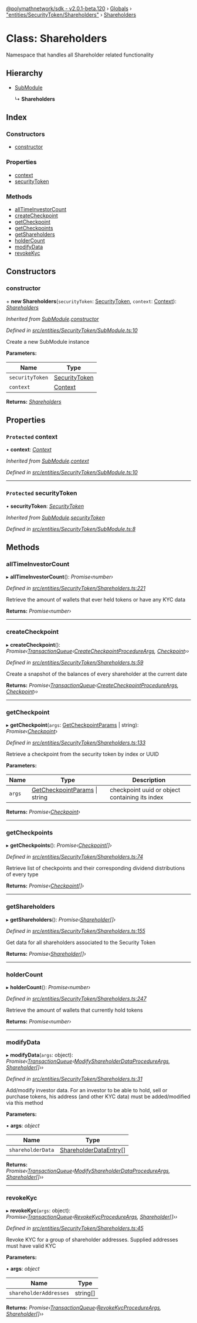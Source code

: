 [@polymathnetwork/sdk - v2.0.1-beta.120](../README.md) › [Globals](../globals.md) › ["entities/SecurityToken/Shareholders"](../modules/_entities_securitytoken_shareholders_.md) › [Shareholders](_entities_securitytoken_shareholders_.shareholders.md)

# Class: Shareholders

Namespace that handles all Shareholder related functionality

## Hierarchy

- [SubModule](_entities_securitytoken_submodule_.submodule.md)

  ↳ **Shareholders**

## Index

### Constructors

- [constructor](_entities_securitytoken_shareholders_.shareholders.md#constructor)

### Properties

- [context](_entities_securitytoken_shareholders_.shareholders.md#protected-context)
- [securityToken](_entities_securitytoken_shareholders_.shareholders.md#protected-securitytoken)

### Methods

- [allTimeInvestorCount](_entities_securitytoken_shareholders_.shareholders.md#alltimeinvestorcount)
- [createCheckpoint](_entities_securitytoken_shareholders_.shareholders.md#createcheckpoint)
- [getCheckpoint](_entities_securitytoken_shareholders_.shareholders.md#getcheckpoint)
- [getCheckpoints](_entities_securitytoken_shareholders_.shareholders.md#getcheckpoints)
- [getShareholders](_entities_securitytoken_shareholders_.shareholders.md#getshareholders)
- [holderCount](_entities_securitytoken_shareholders_.shareholders.md#holdercount)
- [modifyData](_entities_securitytoken_shareholders_.shareholders.md#modifydata)
- [revokeKyc](_entities_securitytoken_shareholders_.shareholders.md#revokekyc)

## Constructors

### constructor

\+ **new Shareholders**(`securityToken`: [SecurityToken](_entities_securitytoken_securitytoken_.securitytoken.md), `context`: [Context](_context_.context.md)): _[Shareholders](_entities_securitytoken_shareholders_.shareholders.md)_

_Inherited from [SubModule](_entities_securitytoken_submodule_.submodule.md).[constructor](_entities_securitytoken_submodule_.submodule.md#constructor)_

_Defined in [src/entities/SecurityToken/SubModule.ts:10](https://github.com/PolymathNetwork/polymath-sdk/blob/1da5bc5/src/entities/SecurityToken/SubModule.ts#L10)_

Create a new SubModule instance

**Parameters:**

| Name            | Type                                                                     |
| --------------- | ------------------------------------------------------------------------ |
| `securityToken` | [SecurityToken](_entities_securitytoken_securitytoken_.securitytoken.md) |
| `context`       | [Context](_context_.context.md)                                          |

**Returns:** _[Shareholders](_entities_securitytoken_shareholders_.shareholders.md)_

## Properties

### `Protected` context

• **context**: _[Context](_context_.context.md)_

_Inherited from [SubModule](_entities_securitytoken_submodule_.submodule.md).[context](_entities_securitytoken_submodule_.submodule.md#protected-context)_

_Defined in [src/entities/SecurityToken/SubModule.ts:10](https://github.com/PolymathNetwork/polymath-sdk/blob/1da5bc5/src/entities/SecurityToken/SubModule.ts#L10)_

---

### `Protected` securityToken

• **securityToken**: _[SecurityToken](_entities_securitytoken_securitytoken_.securitytoken.md)_

_Inherited from [SubModule](_entities_securitytoken_submodule_.submodule.md).[securityToken](_entities_securitytoken_submodule_.submodule.md#protected-securitytoken)_

_Defined in [src/entities/SecurityToken/SubModule.ts:8](https://github.com/PolymathNetwork/polymath-sdk/blob/1da5bc5/src/entities/SecurityToken/SubModule.ts#L8)_

## Methods

### allTimeInvestorCount

▸ **allTimeInvestorCount**(): _Promise‹number›_

_Defined in [src/entities/SecurityToken/Shareholders.ts:221](https://github.com/PolymathNetwork/polymath-sdk/blob/1da5bc5/src/entities/SecurityToken/Shareholders.ts#L221)_

Retrieve the amount of wallets that ever held tokens or have any KYC data

**Returns:** _Promise‹number›_

---

### createCheckpoint

▸ **createCheckpoint**(): _Promise‹[TransactionQueue](_entities_transactionqueue_.transactionqueue.md)‹[CreateCheckpointProcedureArgs](../interfaces/_types_index_.createcheckpointprocedureargs.md), [Checkpoint](_entities_checkpoint_.checkpoint.md)››_

_Defined in [src/entities/SecurityToken/Shareholders.ts:59](https://github.com/PolymathNetwork/polymath-sdk/blob/1da5bc5/src/entities/SecurityToken/Shareholders.ts#L59)_

Create a snapshot of the balances of every shareholder at the current date

**Returns:** _Promise‹[TransactionQueue](_entities_transactionqueue_.transactionqueue.md)‹[CreateCheckpointProcedureArgs](../interfaces/_types_index_.createcheckpointprocedureargs.md), [Checkpoint](_entities_checkpoint_.checkpoint.md)››_

---

### getCheckpoint

▸ **getCheckpoint**(`args`: [GetCheckpointParams](../interfaces/_entities_securitytoken_shareholders_.getcheckpointparams.md) | string): _Promise‹[Checkpoint](_entities_checkpoint_.checkpoint.md)›_

_Defined in [src/entities/SecurityToken/Shareholders.ts:133](https://github.com/PolymathNetwork/polymath-sdk/blob/1da5bc5/src/entities/SecurityToken/Shareholders.ts#L133)_

Retrieve a checkpoint from the security token by index or UUID

**Parameters:**

| Name   | Type                                                                                                            | Description                                    |
| ------ | --------------------------------------------------------------------------------------------------------------- | ---------------------------------------------- |
| `args` | [GetCheckpointParams](../interfaces/_entities_securitytoken_shareholders_.getcheckpointparams.md) &#124; string | checkpoint uuid or object containing its index |

**Returns:** _Promise‹[Checkpoint](_entities_checkpoint_.checkpoint.md)›_

---

### getCheckpoints

▸ **getCheckpoints**(): _Promise‹[Checkpoint](_entities_checkpoint_.checkpoint.md)[]›_

_Defined in [src/entities/SecurityToken/Shareholders.ts:74](https://github.com/PolymathNetwork/polymath-sdk/blob/1da5bc5/src/entities/SecurityToken/Shareholders.ts#L74)_

Retrieve list of checkpoints and their corresponding dividend distributions of every type

**Returns:** _Promise‹[Checkpoint](_entities_checkpoint_.checkpoint.md)[]›_

---

### getShareholders

▸ **getShareholders**(): _Promise‹[Shareholder](_entities_shareholder_.shareholder.md)[]›_

_Defined in [src/entities/SecurityToken/Shareholders.ts:155](https://github.com/PolymathNetwork/polymath-sdk/blob/1da5bc5/src/entities/SecurityToken/Shareholders.ts#L155)_

Get data for all shareholders associated to the Security Token

**Returns:** _Promise‹[Shareholder](_entities_shareholder_.shareholder.md)[]›_

---

### holderCount

▸ **holderCount**(): _Promise‹number›_

_Defined in [src/entities/SecurityToken/Shareholders.ts:247](https://github.com/PolymathNetwork/polymath-sdk/blob/1da5bc5/src/entities/SecurityToken/Shareholders.ts#L247)_

Retrieve the amount of wallets that currently hold tokens

**Returns:** _Promise‹number›_

---

### modifyData

▸ **modifyData**(`args`: object): _Promise‹[TransactionQueue](_entities_transactionqueue_.transactionqueue.md)‹[ModifyShareholderDataProcedureArgs](../interfaces/_types_index_.modifyshareholderdataprocedureargs.md), [Shareholder](_entities_shareholder_.shareholder.md)[]››_

_Defined in [src/entities/SecurityToken/Shareholders.ts:31](https://github.com/PolymathNetwork/polymath-sdk/blob/1da5bc5/src/entities/SecurityToken/Shareholders.ts#L31)_

Add/modify investor data. For an investor to be able to hold, sell or purchase tokens, his address (and other KYC data)
must be added/modified via this method

**Parameters:**

▪ **args**: _object_

| Name              | Type                                                                          |
| ----------------- | ----------------------------------------------------------------------------- |
| `shareholderData` | [ShareholderDataEntry](../interfaces/_types_index_.shareholderdataentry.md)[] |

**Returns:** _Promise‹[TransactionQueue](_entities_transactionqueue_.transactionqueue.md)‹[ModifyShareholderDataProcedureArgs](../interfaces/_types_index_.modifyshareholderdataprocedureargs.md), [Shareholder](_entities_shareholder_.shareholder.md)[]››_

---

### revokeKyc

▸ **revokeKyc**(`args`: object): _Promise‹[TransactionQueue](_entities_transactionqueue_.transactionqueue.md)‹[RevokeKycProcedureArgs](../interfaces/_types_index_.revokekycprocedureargs.md), [Shareholder](_entities_shareholder_.shareholder.md)[]››_

_Defined in [src/entities/SecurityToken/Shareholders.ts:45](https://github.com/PolymathNetwork/polymath-sdk/blob/1da5bc5/src/entities/SecurityToken/Shareholders.ts#L45)_

Revoke KYC for a group of shareholder addresses. Supplied addresses must have valid KYC

**Parameters:**

▪ **args**: _object_

| Name                   | Type     |
| ---------------------- | -------- |
| `shareholderAddresses` | string[] |

**Returns:** _Promise‹[TransactionQueue](_entities_transactionqueue_.transactionqueue.md)‹[RevokeKycProcedureArgs](../interfaces/_types_index_.revokekycprocedureargs.md), [Shareholder](_entities_shareholder_.shareholder.md)[]››_
